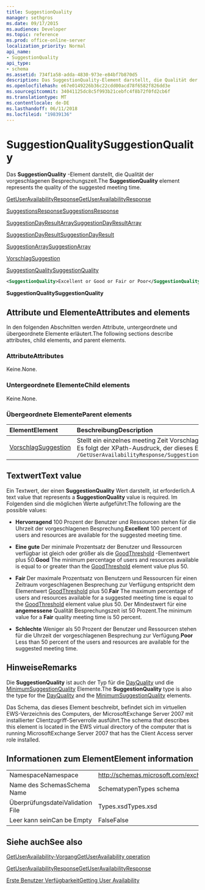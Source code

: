 ```yaml
---
title: SuggestionQuality
manager: sethgros
ms.date: 09/17/2015
ms.audience: Developer
ms.topic: reference
ms.prod: office-online-server
localization_priority: Normal
api_name:
- SuggestionQuality
api_type:
- schema
ms.assetid: 734f1a58-adda-4830-973e-e84bf7b870d5
description: Das SuggestionQuality-Element darstellt, die Qualität der vorgeschlagenen Besprechungszeit.
ms.openlocfilehash: e67e0149226b36c22cdd00acd78f6582f826dd3e
ms.sourcegitcommit: 34041125dc8c5f993b21cebfc4f8b72f0fd2cb6f
ms.translationtype: MT
ms.contentlocale: de-DE
ms.lasthandoff: 06/11/2018
ms.locfileid: "19839136"
---
```

# <a name="suggestionquality"></a><span data-ttu-id="0a5f8-103">SuggestionQuality</span><span class="sxs-lookup"><span data-stu-id="0a5f8-103">SuggestionQuality</span></span>

<span data-ttu-id="0a5f8-104">Das **SuggestionQuality** -Element darstellt, die Qualität der vorgeschlagenen Besprechungszeit.</span><span class="sxs-lookup"><span data-stu-id="0a5f8-104">The **SuggestionQuality** element represents the quality of the suggested meeting time.</span></span> 
  
[<span data-ttu-id="0a5f8-105">GetUserAvailabilityResponse</span><span class="sxs-lookup"><span data-stu-id="0a5f8-105">GetUserAvailabilityResponse</span></span>](getuseravailabilityresponse.md)
  
[<span data-ttu-id="0a5f8-106">SuggestionsResponse</span><span class="sxs-lookup"><span data-stu-id="0a5f8-106">SuggestionsResponse</span></span>](suggestionsresponse.md)
  
[<span data-ttu-id="0a5f8-107">SuggestionDayResultArray</span><span class="sxs-lookup"><span data-stu-id="0a5f8-107">SuggestionDayResultArray</span></span>](suggestiondayresultarray.md)
  
[<span data-ttu-id="0a5f8-108">SuggestionDayResult</span><span class="sxs-lookup"><span data-stu-id="0a5f8-108">SuggestionDayResult</span></span>](suggestiondayresult.md)
  
[<span data-ttu-id="0a5f8-109">SuggestionArray</span><span class="sxs-lookup"><span data-stu-id="0a5f8-109">SuggestionArray</span></span>](suggestionarray.md)
  
[<span data-ttu-id="0a5f8-110">Vorschlag</span><span class="sxs-lookup"><span data-stu-id="0a5f8-110">Suggestion</span></span>](suggestion.md)
  
[<span data-ttu-id="0a5f8-111">SuggestionQuality</span><span class="sxs-lookup"><span data-stu-id="0a5f8-111">SuggestionQuality</span></span>](suggestionquality.md)
  
```xml
<SuggestionQuality>Excellent or Good or Fair or Poor</SuggestionQuality>
```

 <span data-ttu-id="0a5f8-112">**SuggestionQuality**</span><span class="sxs-lookup"><span data-stu-id="0a5f8-112">**SuggestionQuality**</span></span>
## <a name="attributes-and-elements"></a><span data-ttu-id="0a5f8-113">Attribute und Elemente</span><span class="sxs-lookup"><span data-stu-id="0a5f8-113">Attributes and elements</span></span>

<span data-ttu-id="0a5f8-114">In den folgenden Abschnitten werden Attribute, untergeordnete und übergeordnete Elemente erläutert.</span><span class="sxs-lookup"><span data-stu-id="0a5f8-114">The following sections describe attributes, child elements, and parent elements.</span></span>
  
### <a name="attributes"></a><span data-ttu-id="0a5f8-115">Attribute</span><span class="sxs-lookup"><span data-stu-id="0a5f8-115">Attributes</span></span>

<span data-ttu-id="0a5f8-116">Keine.</span><span class="sxs-lookup"><span data-stu-id="0a5f8-116">None.</span></span>
  
### <a name="child-elements"></a><span data-ttu-id="0a5f8-117">Untergeordnete Elemente</span><span class="sxs-lookup"><span data-stu-id="0a5f8-117">Child elements</span></span>

<span data-ttu-id="0a5f8-118">Keine.</span><span class="sxs-lookup"><span data-stu-id="0a5f8-118">None.</span></span>
  
### <a name="parent-elements"></a><span data-ttu-id="0a5f8-119">Übergeordnete Elemente</span><span class="sxs-lookup"><span data-stu-id="0a5f8-119">Parent elements</span></span>

|<span data-ttu-id="0a5f8-120">**Element**</span><span class="sxs-lookup"><span data-stu-id="0a5f8-120">**Element**</span></span>|<span data-ttu-id="0a5f8-121">**Beschreibung**</span><span class="sxs-lookup"><span data-stu-id="0a5f8-121">**Description**</span></span>|
|:-----|:-----|
|[<span data-ttu-id="0a5f8-122">Vorschlag</span><span class="sxs-lookup"><span data-stu-id="0a5f8-122">Suggestion</span></span>](suggestion.md) <br/> |<span data-ttu-id="0a5f8-123">Stellt ein einzelnes meeting Zeit Vorschlag.</span><span class="sxs-lookup"><span data-stu-id="0a5f8-123">Represents a single meeting time suggestion.</span></span>  <br/> <span data-ttu-id="0a5f8-124">Es folgt der XPath-Ausdruck, der dieses Element:</span><span class="sxs-lookup"><span data-stu-id="0a5f8-124">The following is the XPath expression to this element:</span></span>  <br/>  `/GetUserAvailabilityResponse/SuggestionsResponse/SuggestionDayResultArray/SuggestionDayResult[i]/SuggestionArray/Suggestion[i]` <br/> |
   
## <a name="text-value"></a><span data-ttu-id="0a5f8-125">Textwert</span><span class="sxs-lookup"><span data-stu-id="0a5f8-125">Text value</span></span>

<span data-ttu-id="0a5f8-126">Ein Textwert, der einen **SuggestionQuality** Wert darstellt, ist erforderlich.</span><span class="sxs-lookup"><span data-stu-id="0a5f8-126">A text value that represents a **SuggestionQuality** value is required.</span></span> <span data-ttu-id="0a5f8-127">Im Folgenden sind die möglichen Werte aufgeführt:</span><span class="sxs-lookup"><span data-stu-id="0a5f8-127">The following are the possible values:</span></span> 
  
- <span data-ttu-id="0a5f8-128">**Hervorragend** 100 Prozent der Benutzer und Ressourcen stehen für die Uhrzeit der vorgeschlagenen Besprechung.</span><span class="sxs-lookup"><span data-stu-id="0a5f8-128">**Excellent** 100 percent of users and resources are available for the suggested meeting time.</span></span> 
    
- <span data-ttu-id="0a5f8-129">**Eine gute** Der minimale Prozentsatz der Benutzer und Ressourcen verfügbar ist gleich oder größer als die [GoodThreshold](goodthreshold.md) -Elementwert plus 50.</span><span class="sxs-lookup"><span data-stu-id="0a5f8-129">**Good** The minimum percentage of users and resources available is equal to or greater than the [GoodThreshold](goodthreshold.md) element value plus 50.</span></span> 
    
- <span data-ttu-id="0a5f8-130">**Fair** Der maximale Prozentsatz von Benutzern und Ressourcen für einen Zeitraum vorgeschlagenen Besprechung zur Verfügung entspricht dem Elementwert [GoodThreshold](goodthreshold.md) plus 50.</span><span class="sxs-lookup"><span data-stu-id="0a5f8-130">**Fair** The maximum percentage of users and resources available for a suggested meeting time is equal to the [GoodThreshold](goodthreshold.md) element value plus 50.</span></span> <span data-ttu-id="0a5f8-131">Der Mindestwert für eine **angemessene** Qualität Besprechungszeit ist 50 Prozent.</span><span class="sxs-lookup"><span data-stu-id="0a5f8-131">The minimum value for a **Fair** quality meeting time is 50 percent.</span></span> 
    
- <span data-ttu-id="0a5f8-132">**Schlechte** Weniger als 50 Prozent der Benutzer und Ressourcen stehen für die Uhrzeit der vorgeschlagenen Besprechung zur Verfügung.</span><span class="sxs-lookup"><span data-stu-id="0a5f8-132">**Poor** Less than 50 percent of the users and resources are available for the suggested meeting time.</span></span> 
    
## <a name="remarks"></a><span data-ttu-id="0a5f8-133">Hinweise</span><span class="sxs-lookup"><span data-stu-id="0a5f8-133">Remarks</span></span>

<span data-ttu-id="0a5f8-134">Die **SuggestionQuality** ist auch der Typ für die [DayQuality](dayquality.md) und die [MinimumSuggestionQuality](minimumsuggestionquality.md) Elemente.</span><span class="sxs-lookup"><span data-stu-id="0a5f8-134">The **SuggestionQuality** type is also the type for the [DayQuality](dayquality.md) and the [MinimumSuggestionQuality](minimumsuggestionquality.md) elements.</span></span> 
  
<span data-ttu-id="0a5f8-135">Das Schema, das dieses Element beschreibt, befindet sich im virtuellen EWS-Verzeichnis des Computers, der MicrosoftExchange Server 2007 mit installierter Clientzugriff-Serverrolle ausführt.</span><span class="sxs-lookup"><span data-stu-id="0a5f8-135">The schema that describes this element is located in the EWS virtual directory of the computer that is running MicrosoftExchange Server 2007 that has the Client Access server role installed.</span></span>
  
## <a name="element-information"></a><span data-ttu-id="0a5f8-136">Informationen zum Element</span><span class="sxs-lookup"><span data-stu-id="0a5f8-136">Element information</span></span>

|||
|:-----|:-----|
|<span data-ttu-id="0a5f8-137">Namespace</span><span class="sxs-lookup"><span data-stu-id="0a5f8-137">Namespace</span></span>  <br/> |http://schemas.microsoft.com/exchange/services/2006/types  <br/> |
|<span data-ttu-id="0a5f8-138">Name des Schemas</span><span class="sxs-lookup"><span data-stu-id="0a5f8-138">Schema Name</span></span>  <br/> |<span data-ttu-id="0a5f8-139">Schematypen</span><span class="sxs-lookup"><span data-stu-id="0a5f8-139">Types schema</span></span>  <br/> |
|<span data-ttu-id="0a5f8-140">Überprüfungsdatei</span><span class="sxs-lookup"><span data-stu-id="0a5f8-140">Validation File</span></span>  <br/> |<span data-ttu-id="0a5f8-141">Types.xsd</span><span class="sxs-lookup"><span data-stu-id="0a5f8-141">Types.xsd</span></span>  <br/> |
|<span data-ttu-id="0a5f8-142">Leer kann sein</span><span class="sxs-lookup"><span data-stu-id="0a5f8-142">Can be Empty</span></span>  <br/> |<span data-ttu-id="0a5f8-143">False</span><span class="sxs-lookup"><span data-stu-id="0a5f8-143">False</span></span>  <br/> |
   
## <a name="see-also"></a><span data-ttu-id="0a5f8-144">Siehe auch</span><span class="sxs-lookup"><span data-stu-id="0a5f8-144">See also</span></span>



[<span data-ttu-id="0a5f8-145">GetUserAvailability-Vorgang</span><span class="sxs-lookup"><span data-stu-id="0a5f8-145">GetUserAvailability operation</span></span>](getuseravailability-operation.md)
  
[<span data-ttu-id="0a5f8-146">GetUserAvailabilityResponse</span><span class="sxs-lookup"><span data-stu-id="0a5f8-146">GetUserAvailabilityResponse</span></span>](getuseravailabilityresponse.md)


[<span data-ttu-id="0a5f8-147">Erste Benutzer Verfügbarkeit</span><span class="sxs-lookup"><span data-stu-id="0a5f8-147">Getting User Availability</span></span>](http://msdn.microsoft.com/library/d4133fcb-9b0f-4e6b-aadf-a389da83516a%28Office.15%29.aspx)

